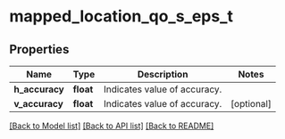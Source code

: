 # mapped_location_qo_s_eps_t

## Properties
Name | Type | Description | Notes
------------ | ------------- | ------------- | -------------
**h_accuracy** | **float** | Indicates value of accuracy. | 
**v_accuracy** | **float** | Indicates value of accuracy. | [optional] 

[[Back to Model list]](../README.md#documentation-for-models) [[Back to API list]](../README.md#documentation-for-api-endpoints) [[Back to README]](../README.md)


